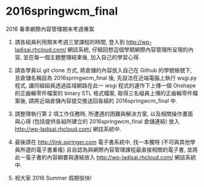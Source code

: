 # 2016springwcm_final
2016 春季網際內容管理期末考週專案

1. 請各組員利用期末考週三堂課程的時間, 登入到 http://wp-ladisai.rhcloud.com/ 網誌系統, 仔細回想這個學期網際內容管理所呈現的內容, 並在每一個主題整理結束後, 加入自己的學習心得.

2. 請各學員以 git clone 方式, 將倉儲的內容放入自己在 Github 的學號帳號下, 且倉儲名稱設為 2016springwcm_final 後, 先設法在近端電腦上執行 wsgi.py 程式, 讓同組組員透過區域網路在此一 wsgi 程式的運作下上傳一個 Onshape 的正齒輪零件檔案的 binary STL 格式檔案, 取得三名組員上傳的正齒輪零件檔案後, 請將近端倉儲內容提交推送回各組的 2016springwcm_final 中.

3. 請整理執行第 2 項工作任務時, 所遭遇的困難與解決方案, 以及相關操作畫面與心得 (包括提供各組所建立的 2016springwcm_final 倉儲連結) 放入 http://wp-ladisai.rhcloud.com/ 網誌系統中.

4. 最後請在 http://link.springer.com 電子書系統中, 找一本獨特 (不可與其他學員所選的電子書重複) 且自認為與網際內容管理課程最直接相關的電子書, 並將此一電子書的內容綱要與連結放入 http://wp-ladisai.rhcloud.com/ 網誌系統中.

5. 祝大家 2016 Summer 假期愉快!


